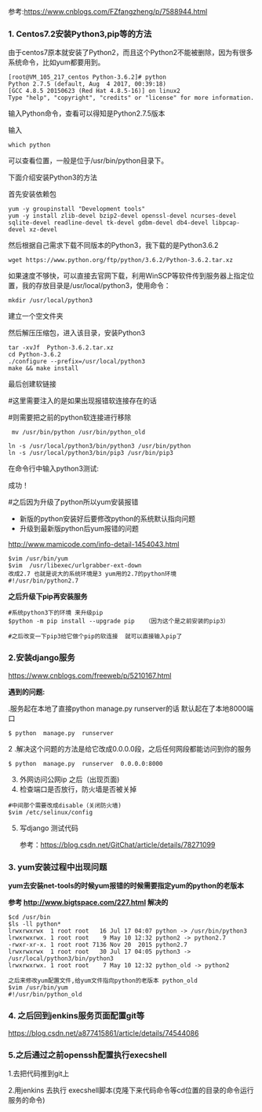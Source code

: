 参考:https://www.cnblogs.com/FZfangzheng/p/7588944.html

### **1. Centos7.2安装Python3,pip等的方法**		

由于centos7原本就安装了Python2，而且这个Python2不能被删除，因为有很多系统命令，比如yum都要用到。

```
[root@VM_105_217_centos Python-3.6.2]# python
Python 2.7.5 (default, Aug  4 2017, 00:39:18)
[GCC 4.8.5 20150623 (Red Hat 4.8.5-16)] on linux2
Type "help", "copyright", "credits" or "license" for more information.
```

输入Python命令，查看可以得知是Python2.7.5版本

输入

```
which python
```

可以查看位置，一般是位于/usr/bin/python目录下。

下面介绍安装Python3的方法

首先安装依赖包

```
yum -y groupinstall "Development tools"
yum -y install zlib-devel bzip2-devel openssl-devel ncurses-devel sqlite-devel readline-devel tk-devel gdbm-devel db4-devel libpcap-devel xz-devel
```

然后根据自己需求下载不同版本的Python3，我下载的是Python3.6.2

```
wget https://www.python.org/ftp/python/3.6.2/Python-3.6.2.tar.xz
```

如果速度不够快，可以直接去官网下载，利用WinSCP等软件传到服务器上指定位置，我的存放目录是/usr/local/python3，使用命令：

```
mkdir /usr/local/python3 
```

建立一个空文件夹

然后解压压缩包，进入该目录，安装Python3

```
tar -xvJf  Python-3.6.2.tar.xz
cd Python-3.6.2
./configure --prefix=/usr/local/python3
make && make install
```

最后创建软链接

#这里需要注入的是如果出现报错软连接存在的话 

#则需要把之前的python软连接进行移除

```
 mv /usr/bin/python /usr/bin/python_old
```

```
ln -s /usr/local/python3/bin/python3 /usr/bin/python
ln -s /usr/local/python3/bin/pip3 /usr/bin/pip3
```

在命令行中输入python3测试:

成功！

#之后因为升级了python所以yum安装报错

- 新版的python安装好后要修改python的系统默认指向问题
- 升级到最新版python后yum报错的问题

http://www.mamicode.com/info-detail-1454043.html

```
$vim /usr/bin/yum
$vim  /usr/libexec/urlgrabber-ext-down
改成2.7 也就是说大的系统环境是3 yum用的2.7的python环境
#!/usr/bin/python2.7
```



**之后升级下pip再安装服务**

```
#系统python3下的环境 来升级pip 
$python -m pip install --upgrade pip   （因为这个是之前安装的pip3）

#之后改变一下pip3给它做个pip的软连接  就可以直接输入pip了
```



### **2.安装django服务**

https://www.cnblogs.com/freeweb/p/5210167.html

**遇到的问题:**

.服务起在本地了直接python manage.py  runserver的话 默认起在了本地8000端口

```
$ python  manage.py  runserver  
```

2 .解决这个问题的方法是给它改成0.0.0.0段，之后任何网段都能访问到你的服务

```
$ python  manage.py  runserver  0.0.0.0:8000
```

3. 外网访问公网ip 之后（出现页面)
4. 检查端口是否放行，防火墙是否被关掉

```
#中间那个需要改成disable（关闭防火墙) 
$vim /etc/selinux/config
```

5. 写django 测试代码

   参考：https://blog.csdn.net/GitChat/article/details/78271099

### 3. yum安装过程中出现问题

**yum去安装net-tools的时候yum报错的时候需要指定yum的python的老版本**

**参考 http://www.bigtspace.com/227.html 解决的**

```
$cd /usr/bin
$ls -ll python* 
lrwxrwxrwx  1 root root   16 Jul 17 04:07 python -> /usr/bin/python3
lrwxrwxrwx. 1 root root    9 May 10 12:32 python2 -> python2.7
-rwxr-xr-x. 1 root root 7136 Nov 20  2015 python2.7
lrwxrwxrwx  1 root root   30 Jul 17 04:05 python3 -> /usr/local/python3/bin/python3
lrwxrwxrwx. 1 root root    7 May 10 12:32 python_old -> python2

之后来修改yum配置文件,给yum文件指向python的老版本 python_old
$vim /usr/bin/yum
#!/usr/bin/python_old
```





### 4. 之后回到jenkins服务页面配置git等

https://blog.csdn.net/a877415861/article/details/74544086



### 5.之后通过之前openssh配置执行execshell

1.去把代码推到git上

2.用jenkins 去执行 execshell脚本(克隆下来代码命令等cd位置的目录的命令运行服务的命令)

